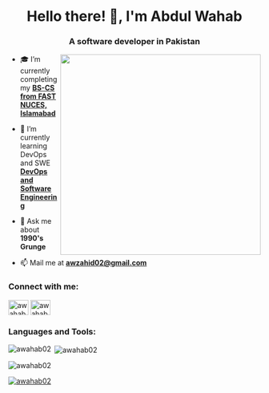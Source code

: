 <h1 align="center">Hello there! 🤙, I'm Abdul Wahab</h1>
<h3 align="center">A software developer in Pakistan</h3>

<img align="right" width="400" src="https://i.pinimg.com/originals/e4/26/70/e426702edf874b181aced1e2fa5c6cde.gif">

- 🎓 I’m currently completing my **[BS-CS from FAST NUCES, Islamabad](https://isb.nu.edu.pk/)**

- 🌱 I’m currently learning DevOps and SWE **[DevOps and Software Engineering](https://www.coursera.org/professional-certificates/devops-and-software-engineering)**

- 💬 Ask me about **1990's Grunge**

- 📫 Mail me at **awzahid02@gmail.com**

<h3 align="left">Connect with me:</h3>
<p align="left">
<a href="https://instagram.com/awahabzahid" target="blank"><img align="center" src="https://raw.githubusercontent.com/rahuldkjain/github-profile-readme-generator/master/src/images/icons/Social/instagram.svg" alt="awahabzahid" height="30" width="40" /></a>
<a href="https://www.leetcode.com/awahab02" target="blank"><img align="center" src="https://raw.githubusercontent.com/rahuldkjain/github-profile-readme-generator/master/src/images/icons/Social/leet-code.svg" alt="awahab02" height="30" width="40" /></a>
</p>

<h3 align="left">Languages and Tools:</h3>
<p align="left"> 
</p>

<p><img align="left" src="https://github-readme-stats.vercel.app/api/top-langs?username=awahab02&show_icons=true&locale=en&layout=compact&theme=dark" alt="awahab02" /></p>

<p>&nbsp;<img align="center" src="https://github-readme-stats.vercel.app/api?username=awahab02&show_icons=true&locale=en&theme=dark" alt="awahab02" /></p>

<p><img align="center" src="https://github-readme-streak-stats.herokuapp.com/?user=awahab02&theme=dark" alt="awahab02" /></p>

<p align="left"> 
  <a href="https://github.com/ryo-ma/github-profile-trophy">
    <img src="https://github-profile-trophy.vercel.app/?username=awahab02&theme=darkhub" alt="awahab02" />
  </a> 
</p>
